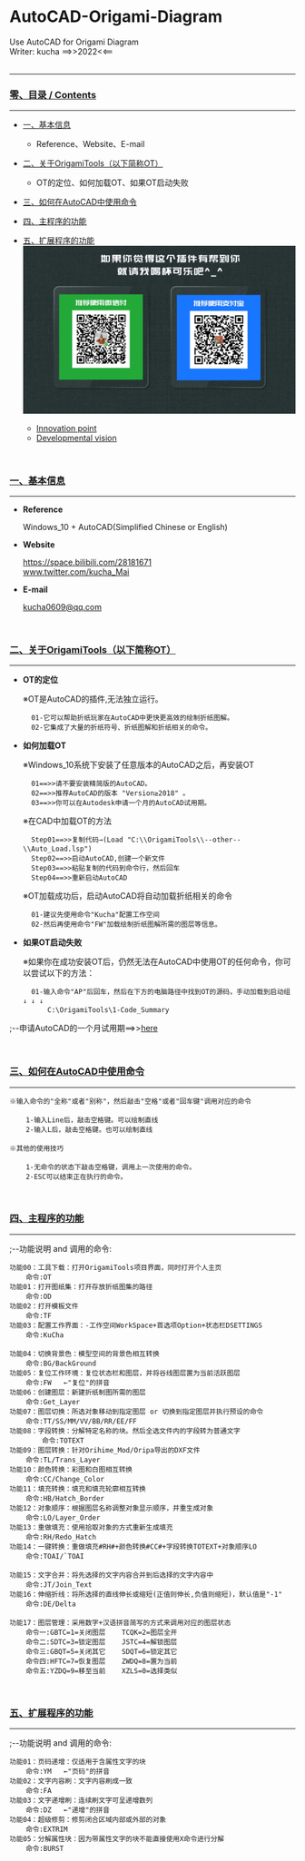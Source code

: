 # AutoCAD-Origami-Diagram  
Use AutoCAD for Origami Diagram  
Writer: kucha  ==>>2022<<== 
<br>
<br>

---------------------------------------------------------------------------------------------------------------
### [零、目录 / Contents](#零目录--contents)  
---------------------------------------------------------------------------------------------------------------
- [一、基本信息](#一基本信息)  
  - Reference、Website、E-mail
- [二、关于OrigamiTools（以下简称OT）](#二关于origamitools以下简称ot)  
  - OT的定位、如何加载OT、如果OT启动失败
- [三、如何在AutoCAD中使用命令](#三如何在autocad中使用命令)  
- [四、主程序的功能](#四主程序的功能)  
- [五、扩展程序的功能](#五扩展程序的功能)  
![Image text](https://github.com/kucha0609/AutoCAD-Origami-Diagram/blob/master/--Info--/Sponsorship.jpg)


  - [Innovation point](#innovation-point)
  - [Developmental vision](#developmental-vision)

<br>

### [一、基本信息](#零目录--contents)  
---------------------------------------------------------------------------------------------------------------
- **Reference**

	Windows_10 + AutoCAD(Simplified Chinese or English) 

- **Website**

	https://space.bilibili.com/28181671
	<br>
	www.twitter.com/kucha_Mai   

- **E-mail**

	kucha0609@qq.com
	

<br>

### [二、关于OrigamiTools（以下简称OT）](#零目录--contents)  
---------------------------------------------------------------------------------------------------------------
- **OT的定位**

	※OT是AutoCAD的插件,无法独立运行。
	
		01-它可以帮助折纸玩家在AutoCAD中更快更高效的绘制折纸图解。
		02-它集成了大量的折纸符号、折纸图解和折纸相关的命令。
		
- **如何加载OT**

	※Windows_10系统下安装了任意版本的AutoCAD之后，再安装OT
	
	    01==>>请不要安装精简版的AutoCAD。
		02==>>推荐AutoCAD的版本 "Version≥2018" 。
		03==>>你可以在Autodesk申请一个月的AutoCAD试用期。
		
	※在CAD中加载OT的方法
	
		Step01==>>复制代码→(Load "C:\\OrigamiTools\\--other--\\Auto_Load.lsp")
		Step02==>>启动AutoCAD,创建一个新文件
		Step03==>>粘贴复制的代码到命令行，然后回车
		Step04==>>重新启动AutoCAD
		
	※OT加载成功后，启动AutoCAD将自动加载折纸相关的命令
	
	    01-建议先使用命令"Kucha"配置工作空间
		02-然后再使用命令"FW"加载绘制折纸图解所需的图层等信息。
		
- **如果OT启动失败**

	※如果你在成功安装OT后，仍然无法在AutoCAD中使用OT的任何命令，你可以尝试以下的方法：
	
		01-输入命令"AP"后回车，然后在下方的电脑路径中找到OT的源码，手动加载到启动组 ↓ ↓ ↓
		    C:\OrigamiTools\1-Code_Summary

;--申请AutoCAD的一个月试用期==>>[here](https://knowledge.autodesk.com/zh-hans/support/autocad/learn-explore/caas/CloudHelp/cloudhelp/CHS/Autodesk-Installation/files/install-workflow-to-download-product-software-htm.html)	



<br>

### [三、如何在AutoCAD中使用命令](#零目录--contents)  
---------------------------------------------------------------------------------------------------------------
	※输入命令的"全称"或者"别称"，然后敲击"空格"或者"回车键"调用对应的命令
	
		1-输入Line后，敲击空格键。可以绘制直线
		2-输入L后，敲击空格键。也可以绘制直线
		
	※其他的使用技巧	
	
		1-无命令的状态下敲击空格键，调用上一次使用的命令。
		2-ESC可以结束正在执行的命令。


<br>

### [四、主程序的功能](#零目录--contents)  
---------------------------------------------------------------------------------------------------------------
;--功能说明 and 调用的命令:

	功能00：工具下载：打开OrigamiTools项目界面，同时打开个人主页
		命令:OT
	功能01：打开图纸集：打开存放折纸图集的路径
		命令:OD    
	功能02：打开模板文件
		命令:TF  
	功能03：配置工作界面：-工作空间WorkSpace+首选项Option+状态栏DSETTINGS
		命令:KuCha
		
	功能04：切换背景色：模型空间的背景色相互转换
		命令:BG/BackGround
	功能05：复位工作环境：复位状态栏和图层，并将谷线图层置为当前活跃图层
		命令:FW   ←"复位"的拼音
	功能06：创建图层：新建折纸制图所需的图层
		命令:Get_Layer
	功能07：图层切换：所选对象移动到指定图层 or 切换到指定图层并执行预设的命令
		命令:TT/SS/MM/VV/BB/RR/EE/FF 
	功能08：字段转换：分解特定名称的块。然后全选文件内的字段转为普通文字
	        命令:TOTEXT
	功能09：图层转换：针对Orihime_Mod/Oripa导出的DXF文件
		命令:TL/Trans_Layer
	功能10：颜色转换：彩图和白图相互转换
		命令:CC/Change_Color 
	功能11：填充转换：填充和填充轮廓相互转换
		命令:HB/Hatch_Border
	功能12：对象顺序：根据图层名称调整对象显示顺序，并重生成对象
		命令:LO/Layer_Order
	功能13：重做填充：使用拾取对象的方式重新生成填充
		命令:RH/Redo_Hatch
	功能14：一键转换：重做填充#RH#+颜色转换#CC#+字段转换TOTEXT+对象顺序LO
		命令:TOAI/`TOAI 
		
	功能15：文字合并：将先选择的文字内容合并到后选择的文字内容中
		命令:JT/Join_Text 
	功能16：伸缩折线：将所选择的直线伸长或缩短(正值则伸长,负值则缩短)，默认值是"-1"
		命令:DE/Delta
		
	功能17：图层管理：采用数字+汉语拼音简写的方式来调用对应的图层状态
		命令一:GBTC=1=关闭图层    TCQK=2=图层全开
		命令二:SDTC=3=锁定图层    JSTC=4=解锁图层	
		命令三:GBQT=5=关闭其它    SDQT=6=锁定其它
		命令四:HFTC=7=恢复图层    ZWDQ=8=置为当前
		命令五:YZDQ=9=移至当前    XZLS=0=选择类似	
		


<br>

### [五、扩展程序的功能](#零目录--contents)  
---------------------------------------------------------------------------------------------------------------
;--功能说明 and 调用的命令:

	功能01：页码递增：仅适用于含属性文字的块
		命令:YM   ←"页码"的拼音
  	功能02：文字内容刷：文字内容刷成一致
		命令:FA   
  	功能03：文字递增刷：连续刷文字可呈递增数列
		命令:DZ   ←"递增"的拼音   
  	功能04：超级修剪：修剪闭合区域内部或外部的对象
		命令:EXTRIM   
  	功能05：分解属性块：因为带属性文字的块不能直接使用X命令进行分解
		命令:BURST
		

